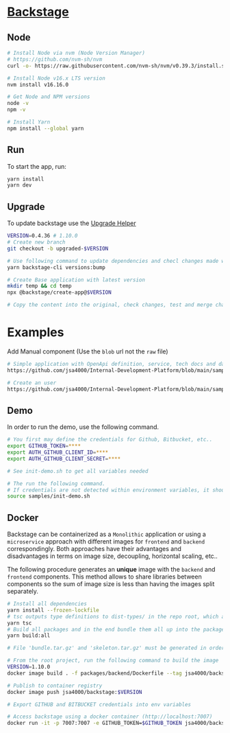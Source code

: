 # [Backstage](https://backstage.io)

## Node

```bash
# Install Node via nvm (Node Version Manager)
# https://github.com/nvm-sh/nvm
curl -o- https://raw.githubusercontent.com/nvm-sh/nvm/v0.39.3/install.sh | bash

# Install Node v16.x LTS version
nvm install v16.16.0

# Get Node and NPM versions
node -v
npm -v

# Install Yarn
npm install --global yarn
```

## Run

To start the app, run:

```bash
yarn install
yarn dev
```

## Upgrade

To update backstage use the [Upgrade Helper](https://backstage.github.io/upgrade-helper/)

```bash
VERSION=0.4.36 # 1.10.0
# Create new branch
git checkout -b upgraded-$VERSION

# Use following command to update dependencies and checl changes made with update-helper
yarn backstage-cli versions:bump

# Create Base application with latest version
mkdir temp && cd temp
npx @backstage/create-app@$VERSION

# Copy the content into the original, check changes, test and merge changes
```

# Examples

Add Manual component (Use the `blob` url not the `raw` file)

```bash
# Simple application with OpenApi definition, service, tech docs and database.
https://github.com/jsa4000/Internal-Development-Platform/blob/main/samples/catalog/catalog-info-1.yaml

# Create an user
https://github.com/jsa4000/Internal-Development-Platform/blob/main/samples/catalog/user-info.yaml

```

## Demo

In order to run the demo, use the following command.

```bash
# You first may define the credentials for Github, Bitbucket, etc..
export GITHUB_TOKEN=****
export AUTH_GITHUB_CLIENT_ID=****            
export AUTH_GITHUB_CLIENT_SECRET=****

# See init-demo.sh to get all variables needed

# The run the following command. 
# If credentials are not detected within environment variables, it should prompt it,
source samples/init-demo.sh
```

## Docker

Backstage can be containerized as a `Monolithic` application or using a `microservice` approach with different images for `frontend` and `backend` correspondingly. Both approaches have their advantages and disadvantages in terms on image size, decoupling, horizontal scaling, etc..

The following procedure generates an **unique** image with the `backend` and `frontend` components. This method allows to share libraries between components so the sum of image size is less than having the images split separately.

```bash
# Install all dependencies
yarn install --frozen-lockfile
# tsc outputs type definitions to dist-types/ in the repo root, which are then consumed by the build
yarn tsc
# Build all packages and in the end bundle them all up into the packages/backend/dist folder.
yarn build:all

# File 'bundle.tar.gz' and 'skeleton.tar.gz' must be generated in order to create the docker image. These files are create inside 'packages/backend/dist'

# From the root project, run the following command to build the image
VERSION=1.10.0
docker image build . -f packages/backend/Dockerfile --tag jsa4000/backstage:$VERSION

# Publish to container registry
docker image push jsa4000/backstage:$VERSION

# Export GITHUB and BITBUCKET credentials into env variables

# Access backstage using a docker container (http://localhost:7007)
docker run -it -p 7007:7007 -e GITHUB_TOKEN=$GITHUB_TOKEN jsa4000/backstage:$VERSION
```
